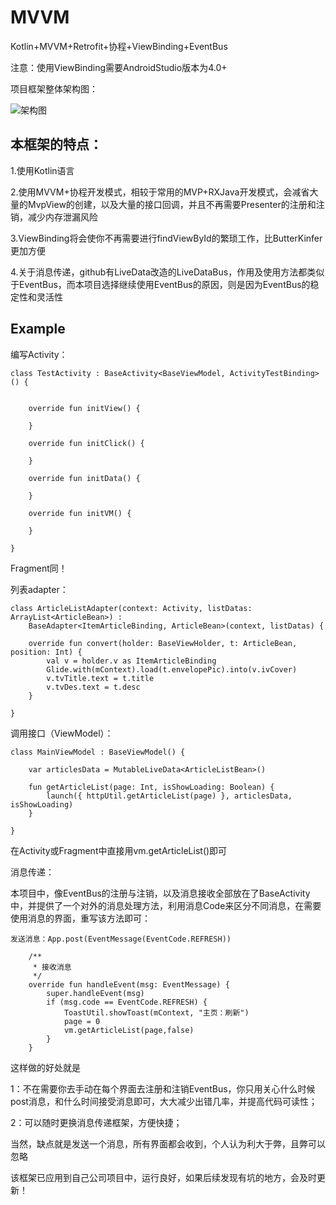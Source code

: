 # MVVM
Kotlin+MVVM+Retrofit+协程+ViewBinding+EventBus

注意：使用ViewBinding需要AndroidStudio版本为4.0+

项目框架整体架构图：

![架构图](https://img-blog.csdnimg.cn/20200601152544441.png)

## 本框架的特点：  

1.使用Kotlin语言  

2.使用MVVM+协程开发模式，相较于常用的MVP+RXJava开发模式，会减省大量的MvpView的创建，以及大量的接口回调，并且不再需要Presenter的注册和注销，减少内存泄漏风险 
 
3.ViewBinding将会使你不再需要进行findViewById的繁琐工作，比ButterKinfer更加方便  

4.关于消息传递，github有LiveData改造的LiveDataBus，作用及使用方法都类似于EventBus，而本项目选择继续使用EventBus的原因，则是因为EventBus的稳定性和灵活性  

## Example

编写Activity：

    class TestActivity : BaseActivity<BaseViewModel, ActivityTestBinding>() {
    
    
        override fun initView() {
    
        }
    
        override fun initClick() {
         
        }
    
        override fun initData() {
    
        }
    
        override fun initVM() {
    
        }
    
    }

Fragment同！

列表adapter：

    class ArticleListAdapter(context: Activity, listDatas: ArrayList<ArticleBean>) :
        BaseAdapter<ItemArticleBinding, ArticleBean>(context, listDatas) {
    
        override fun convert(holder: BaseViewHolder, t: ArticleBean, position: Int) {
            val v = holder.v as ItemArticleBinding
            Glide.with(mContext).load(t.envelopePic).into(v.ivCover)
            v.tvTitle.text = t.title
            v.tvDes.text = t.desc
        }
    
    }

调用接口（ViewModel）：

    class MainViewModel : BaseViewModel() {
    
        var articlesData = MutableLiveData<ArticleListBean>()
    
        fun getArticleList(page: Int, isShowLoading: Boolean) {
            launch({ httpUtil.getArticleList(page) }, articlesData, isShowLoading)
        }
    
    }
在Activity或Fragment中直接用vm.getArticleList()即可

消息传递：

本项目中，像EventBus的注册与注销，以及消息接收全部放在了BaseActivity中，并提供了一个对外的消息处理方法，利用消息Code来区分不同消息，在需要使用消息的界面，重写该方法即可：

    发送消息：App.post(EventMessage(EventCode.REFRESH))

        /**
         * 接收消息
         */
        override fun handleEvent(msg: EventMessage) {
            super.handleEvent(msg)
            if (msg.code == EventCode.REFRESH) {
                ToastUtil.showToast(mContext, "主页：刷新")
                page = 0
                vm.getArticleList(page,false)
            }
        }

这样做的好处就是

1：不在需要你去手动在每个界面去注册和注销EventBus，你只用关心什么时候post消息，和什么时间接受消息即可，大大减少出错几率，并提高代码可读性；

2：可以随时更换消息传递框架，方便快捷；

当然，缺点就是发送一个消息，所有界面都会收到，个人认为利大于弊，且弊可以忽略

该框架已应用到自己公司项目中，运行良好，如果后续发现有坑的地方，会及时更新！
